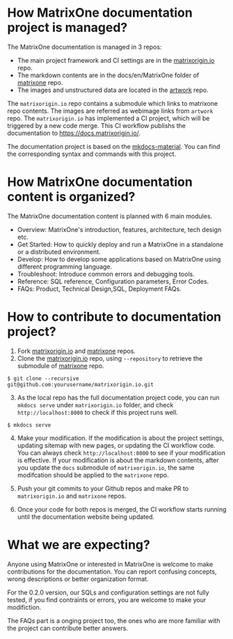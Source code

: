 # How MatrixOne documentation project is managed?

The MatrixOne documentation is managed in 3 repos:
* The main project framework and CI settings are in the [matrixorigin.io](https://github.com/matrixorigin/matrixorigin.io) repo. 
* The markdown contents are in the docs/en/MatrixOne folder of [matrixone](https://github.com/matrixorigin/matrixone) repo. 
* The images and unstructured data are located in the [artwork](https://github.com/matrixorigin/artwork) repo. 

The `matrixorigin.io` repo contains a submodule which links to matrixone repo contents. The images are referred as webimage links from `artwork` repo. The `matrixorigin.io` has implemented a CI project, which will be triggered by a new code merge. This CI workflow publishs the documentation to https://docs.matrixorigin.io/.

The documentation project is based on the [mkdocs-material](https://github.com/squidfunk/mkdocs-material). You can find the corresponding syntax and commands with this project.

# How MatrixOne documentation content is organized?

The MatrixOne documentation content is planned with 6 main modules.  
* Overview: MatrixOne's introduction, features, architecture, tech design etc. 
* Get Started: How to quickly deploy and run a MatrixOne in a standalone or a distributed environment.
* Develop: How to develop some applications based on MatrixOne using different programming language.
* Troubleshoot: Introduce common errors and debugging tools.
* Reference: SQL reference, Configuration parameters, Error Codes.
* FAQs: Product, Technical Design,SQL, Deployment FAQs.

# How to contribute to documentation project?

1. Fork [matrixorigin.io](https://github.com/matrixorigin/matrixorigin.io) and [matrixone](https://github.com/matrixorigin/matrixone) repos.
2. Clone the [matrixorigin.io](https://github.com/matrixorigin/matrixorigin.io) repo, using `--repository` to retrieve the submodule of [matrixone](https://github.com/matrixorigin/matrixone) repo.
```
$ git clone --recursive git@github.com:yourusername/matrixorigin.io.git
```
3. As the local repo has the full documentation project code, you can run `mkdocs serve` under `matrixorigin.io` folder, and check `http://localhost:8000` to check if this project runs well.  
```
$ mkdocs serve
```
4. Make your modification. If the modification is about the project settings, updating sitemap with new pages, or updating the CI workflow code. You can always check `http://localhost:8000` to see if your modification is effective. If your modification is about the markdown contents, after you update the `docs` submodule of `matrixorigin.io`, the same modifcation should be applied to the `matrixone` repo.

5. Push your git commits to your Github repos and make PR to `matrixorigin.io` and `matrixone` repos. 

6. Once your code for both repos is merged, the CI workflow starts running until the documentation website being updated.

# What we are expecting?

Anyone using MatrixOne or interested in MatrixOne is welcome to make contributions for the documentation. You can report confusing concepts, wrong descriptions or better organization format. 

For the 0.2.0 version, our SQLs and configuration settings are not fully tested, if you find contraints or errors, you are welcome to make your modifiction. 

The FAQs part is a onging project too, the ones who are more familiar with the project can contribute better answers. 